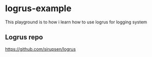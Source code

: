 # logrus-example

This playground is to how i learn how to use logrus for logging system


## Logrus repo

https://github.com/sirupsen/logrus


